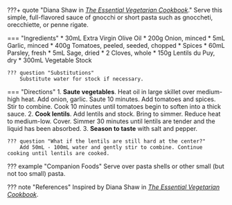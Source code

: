 ???+ quote "Diana Shaw in [*The Essential Vegetarian Cookbook*](https://smile.amazon.com/dp/051788268X)."
    Serve this simple, full-flavored sauce of gnocchi or short pasta such as gnoccheti, orecchiette, or penne rigate.

=== "Ingredients"
    * 30mL Extra Virgin Olive Oil
    * 200g Onion, minced
    * 5mL Garlic, minced
    * 400g Tomatoes, peeled, seeded, chopped
    * Spices
        * 60mL Parsley, fresh
        * 5mL Sage, dried
        * 2 Cloves, whole
    * 150g Lentils du Puy, dry
    * 300mL Vegetable Stock

    ??? question "Substitutions"
        Substitute water for stock if necessary.

=== "Directions"
    1. **Saute vegetables**. Heat oil in large skillet over medium-high heat. Add onion, garlic. Saute 10 minutes. Add tomatoes and spices. Stir to combine. Cook 10 minutes until tomatoes begin to soften into a thick sauce.
    2. **Cook lentils**. Add lentils and stock. Bring to simmer. Reduce heat to medium-low. Cover. Simmer 30 minutes until lentils are tender and the liquid has been absorbed.
    3. **Season to taste** with salt and pepper.

    ??? question "What if the lentils are still hard at the center?"
        Add 50mL - 100mL water and gently stir to combine. Continue cooking until lentils are cooked.

??? example "Companion Foods"
    Serve over pasta shells or other small (but not too small) pasta.

??? note "References"
    Inspired by Diana Shaw in [*The Essential Vegetarian Cookbook*](https://smile.amazon.com/dp/051788268X).
